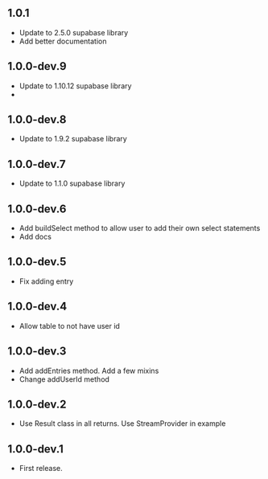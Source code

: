 ## 1.0.1
* Update to 2.5.0 supabase library
* Add better documentation
## 1.0.0-dev.9
* Update to 1.10.12 supabase library
* 
## 1.0.0-dev.8
* Update to 1.9.2 supabase library

## 1.0.0-dev.7
* Update to 1.1.0 supabase library

## 1.0.0-dev.6
* Add buildSelect method to allow user to add their own select statements
* Add docs

## 1.0.0-dev.5
* Fix adding entry

## 1.0.0-dev.4
* Allow table to not have user id

## 1.0.0-dev.3
* Add addEntries method. Add a few mixins
* Change addUserId method

## 1.0.0-dev.2
* Use Result class in all returns. Use StreamProvider in example

## 1.0.0-dev.1
* First release.





